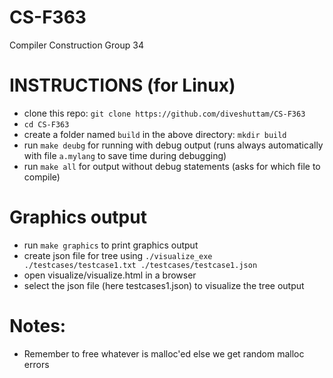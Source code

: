 # CS-F363
Compiler Construction Group 34

# INSTRUCTIONS (for Linux)

- clone this repo: `git clone https://github.com/diveshuttam/CS-F363`
- `cd CS-F363`
- create a folder named `build` in the above directory: `mkdir build` 
- run `make deubg` for running with debug output (runs always automatically with file `a.mylang` to save time during debugging)
- run `make all` for output without debug statements (asks for which file to compile)

# Graphics output
- run `make graphics` to print graphics output
- create json file for tree using `./visualize_exe ./testcases/testcase1.txt
  ./testcases/testcase1.json`
- open visualize/visualize.html in a browser
- select the json file (here testcases1.json) to visualize the tree output

# Notes:
 - Remember to free whatever is malloc'ed else  we get random malloc errors
